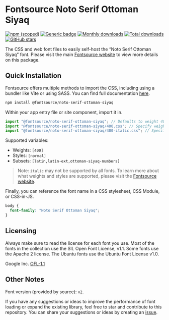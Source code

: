 # Fontsource Noto Serif Ottoman Siyaq

[![npm (scoped)](https://img.shields.io/npm/v/@fontsource/noto-serif-ottoman-siyaq?color=brightgreen)](https://www.npmjs.com/package/@fontsource/noto-serif-ottoman-siyaq) [![Generic badge](https://img.shields.io/badge/fontsource-passing-brightgreen)](https://github.com/fontsource/fontsource) [![Monthly downloads](https://badgen.net/npm/dm/@fontsource/noto-serif-ottoman-siyaq)](https://github.com/fontsource/fontsource) [![Total downloads](https://badgen.net/npm/dt/@fontsource/noto-serif-ottoman-siyaq)](https://github.com/fontsource/fontsource) [![GitHub stars](https://img.shields.io/github/stars/fontsource/fontsource.svg?style=social&label=Star)](https://github.com/fontsource/fontsource/stargazers)

The CSS and web font files to easily self-host the “Noto Serif Ottoman Siyaq” font. Please visit the main [Fontsource website](https://fontsource.org/fonts/noto-serif-ottoman-siyaq) to view more details on this package.

## Quick Installation

Fontsource offers multiple methods to import the CSS, including using a bundler like Vite or using SASS. You can find full documentation [here](https://fontsource.org/docs/getting-started/introduction).

```javascript
npm install @fontsource/noto-serif-ottoman-siyaq
```

Within your app entry file or site component, import it in.

```javascript
import "@fontsource/noto-serif-ottoman-siyaq"; // Defaults to weight 400
import "@fontsource/noto-serif-ottoman-siyaq/400.css"; // Specify weight
import "@fontsource/noto-serif-ottoman-siyaq/400-italic.css"; // Specify weight and style
```

Supported variables:
- Weights: `[400]`
- Styles: `[normal]`
- Subsets: `[latin,latin-ext,ottoman-siyaq-numbers]`

> Note: `italic` may not be supported by all fonts. To learn more about what weights and styles are supported, please visit the [Fontsource website](https://fontsource.org/fonts/noto-serif-ottoman-siyaq).

Finally, you can reference the font name in a CSS stylesheet, CSS Module, or CSS-in-JS.

```css
body {
  font-family: "Noto Serif Ottoman Siyaq";
}
```

## Licensing
Always make sure to read the license for each font you use. Most of the fonts in the collection use the SIL Open Font License, v1.1. Some fonts use the Apache 2 license. The Ubuntu fonts use the Ubuntu Font License v1.0.

Google Inc.
[OFL-1.1](http://scripts.sil.org/OFL)

## Other Notes
Font version (provided by source): `v2`.

If you have any suggestions or ideas to improve the performance of font loading or expand the existing library, feel free to star and contribute to this repository. You can share your suggestions or ideas by creating an [issue](https://github.com/fontsource/fontsource/issues).